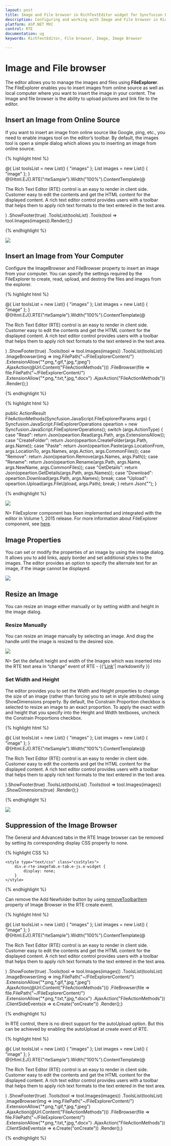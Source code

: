 ```yaml
---
layout: post
title: Image and File browser in RichTextEditor widget for Syncfusion Essential ASP.NET MVC
description: Configuring and working with Image and File browser in RichTextEditor  
platform: ASP.NET MVC
control: RTE
documentation: ug
keywords: RichTextEditor, File browser, Image, Image Browser

---
```


# Image and File browser

The editor allows you to manage the images and files using **FileExplorer**. The FileExplorer enables you to insert images from online source as well as local computer where you want to insert the image in your content. The Image and file browser is the ability to upload pictures and link file to the editor. 

## Insert an Image from Online Source

If you want to insert an image from online source like Google, ping, etc., you need to enable images tool on the editor’s toolbar. By default, the images tool is open a simple dialog which allows you to inserting an image from online source.

{% highlight html %}

@{
    List<String> toolsList = new List<string>() { "images" };
    List<String> images = new List<string>() { "image" };
}
@{Html.EJ().RTE("rteSample").Width("100%").ContentTemplate(@<p>
    The Rich Text Editor (RTE) control is an easy to render in client side.
    Customer easy to edit the contents and get the HTML content for the displayed content.
    A rich text editor control provides users with a toolbar that helps them to apply rich text formats to the text entered in the text area.

</p>)
.ShowFooter(true)
.ToolsList(toolsList)
.Tools(tool => tool.Images(images)).Render();}
      
{% endhighlight %}

![](ImageandFilebrowser_images/ImageandFilebrowser_img1.png)


## Insert an Image from Your Computer

Configure the ImageBrowser and FileBrowser property to insert an image from your computer. You can specify the settings required by the FileExplorer to create, read, upload, and destroy the files and images from the explorer. 

{% highlight html %}

@{
    List<String> toolsList = new List<string>() { "images" };
    List<String> images = new List<string>() { "image" };
}
@{Html.EJ().RTE("rteSample").Width("100%").ContentTemplate(@<p>
    The Rich Text Editor (RTE) control is an easy to render in client side.
    Customer easy to edit the contents and get the HTML content for the displayed content.
    A rich text editor control provides users with a toolbar that helps them to apply rich text formats to the text entered in the text area.
</p>)
.ShowFooter(true)
.Tools(tool => tool.Images(images))
.ToolsList(toolsList)
.ImageBrowser(img => img.FilePath("~/FileExplorerContent/")
    .ExtensionAllow("*.png,*.gif,*.jpg,*.jpeg")
    .AjaxAction(@Url.Content("FileActionMethods")))
.FileBrowser(file => file.FilePath("~/FileExplorerContent/")
    .ExtensionAllow("*.png,*.txt,*.jpg,*.docx")
    .AjaxAction("FileActionMethods"))
.Render();}

{% endhighlight %}

{% highlight html %}

public ActionResult FileActionMethods(Syncfusion.JavaScript.FileExplorerParams args)
{
    Syncfusion.JavaScript.FileExplorerOperations opeartion = new Syncfusion.JavaScript.FileExplorerOperations();
    switch (args.ActionType)
    {
        case "Read":
            return Json(opeartion.Read(args.Path, args.ExtensionsAllow));
        case "CreateFolder":
            return Json(opeartion.CreateFolder(args.Path, args.Name));
        case "Paste":
            return Json(opeartion.Paste(args.LocationFrom, args.LocationTo, args.Names, args.Action, args.CommonFiles));
        case "Remove":
            return Json(opeartion.Remove(args.Names, args.Path));
        case "Rename":
            return Json(opeartion.Rename(args.Path, args.Name, args.NewName, args.CommonFiles));
        case "GetDetails":
            return Json(opeartion.GetDetails(args.Path, args.Names));
        case "Download":
            opeartion.Download(args.Path, args.Names);
            break;
        case "Upload":
            opeartion.Upload(args.FileUpload, args.Path);
            break;
    }
    return Json("");
}

{% endhighlight %} 

![](ImageandFilebrowser_images/ImageandFilebrowser_img2.png)


N> FileExplorer component has been implemented and integrated with the editor in Volume 1, 2015 release. For more information about FileExplorer component, see [here](http://help.syncfusion.com/aspnetmvc/fileexplorer/overview).

## Image Properties

You can set or modify the properties of an image by using the image dialog. It allows you to add links, apply border and set additional styles to the images. The editor provides an option to specify the alternate text for an image, if the image cannot be displayed.

![](ImageandFilebrowser_images/ImageandFilebrowser_img3.png)


## Resize an Image

You can resize an image either manually or by setting width and height in the image dialog.  

### Resize Manually

You can resize an image manually by selecting an image. And drag the handle until the image is resized to the desired size.  

![](ImageandFilebrowser_images/ImageandFilebrowser_img4.png)

N> Set the default height and width of the Images which was inserted into the RTE text area in “change” event of RTE - {{'[Link](http://jsplayground.syncfusion.com/Sync_rghpsadi)'| markdownify }}

### Set Width and Height

The editor provides you to set the Width and Height properties to change the size of an image (rather than forcing you to set in style attributes) using ShowDimensions property. By default, the Constrain Proportion checkbox is selected to resize an image to an exact proportion. To apply the exact width and height that you specify into the Height and Width textboxes, uncheck the Constrain Proportions checkbox.

{% highlight html %}

	
@{
    List<String> toolsList = new List<string>() { "images" };
    List<String> images = new List<string>() { "image" };
}
@{Html.EJ().RTE("rteSample").Width("100%").ContentTemplate(@<p>
    The Rich Text Editor
    (RTE) control is an easy to render in client side. Customer easy to edit the contents
    and get the HTML content for the displayed content. A rich text editor control provides
    users with a toolbar that helps them to apply rich text formats to the text entered
    in the text area.
</p>).ShowFooter(true)
.ToolsList(toolsList)
.Tools(tool => tool.Images(images))
.ShowDimensions(true)
.Render();}
  

{% endhighlight %}

![](ImageandFilebrowser_images/ImageandFilebrowser_img5.png)

## Suppression of the Image Browser

The General and Advanced tabs in the RTE Image browser can be removed by setting its corresponding display CSS property to none.

{% highlight CSS %}

    <style type="text/css" class="cssStyles">
        div.e-rte-imageTab.e-tab.e-js.e-widget {
            display: none;
        }
    </style>
    
 {% endhighlight %}
 
 Can remove the Add Newfolder button by using [removeToolbarItem](https://help.syncfusion.com/js/api/ejrte#methods:removetoolbaritem) property of Image Browser in the RTE create event. 

{% highlight html %}

@{
    List<String> toolsList = new List<string>() { "images" };
    List<String> images = new List<string>() { "image" };
}
@{Html.EJ().RTE("rteSample").Width("100%").ContentTemplate(@<p>
    The Rich Text Editor (RTE) control is an easy to render in client side.
    Customer easy to edit the contents and get the HTML content for the displayed content.
    A rich text editor control provides users with a toolbar that helps them to apply rich text formats to the text entered in the text area.
</p>)
.ShowFooter(true)
.Tools(tool => tool.Images(images))
.ToolsList(toolsList)
.ImageBrowser(img => img.FilePath("~/FileExplorerContent/")
    .ExtensionAllow("*.png,*.gif,*.jpg,*.jpeg")
    .AjaxAction(@Url.Content("FileActionMethods")))
.FileBrowser(file => file.FilePath("~/FileExplorerContent/")
    .ExtensionAllow("*.png,*.txt,*.jpg,*.docx")
    .AjaxAction("FileActionMethods"))
.ClientSideEvents(e => e.Create("onCreate"))
.Render();}

<script>

    function onCreate(args){
        this._explorerObj.removeToolbarItem("NewFolder");
    }
    
</script>
    
 {% endhighlight %}
 
 In RTE control, there is no direct support for the autoUpload option. But this can be achieved by enabling the autoUpload at create event of RTE.

{% highlight html %}

@{
    List<String> toolsList = new List<string>() { "images" };
    List<String> images = new List<string>() { "image" };
}
@{Html.EJ().RTE("rteSample").Width("100%").ContentTemplate(@<p>
    The Rich Text Editor (RTE) control is an easy to render in client side.
    Customer easy to edit the contents and get the HTML content for the displayed content.
    A rich text editor control provides users with a toolbar that helps them to apply rich text formats to the text entered in the text area.
</p>)
.ShowFooter(true)
.Tools(tool => tool.Images(images))
.ToolsList(toolsList)
.ImageBrowser(img => img.FilePath("~/FileExplorerContent/")
    .ExtensionAllow("*.png,*.gif,*.jpg,*.jpeg")
    .AjaxAction(@Url.Content("FileActionMethods")))
.FileBrowser(file => file.FilePath("~/FileExplorerContent/")
    .ExtensionAllow("*.png,*.txt,*.jpg,*.docx")
    .AjaxAction("FileActionMethods"))
.ClientSideEvents(e => e.Create("onCreate"))
.Render();}

<script>
    function onCreate(args){
        this._explorerObj._uploadtag.data("ejUploadbox").option("autoUpload", true);
    }
    
</script>
    
 {% endhighlight %}
